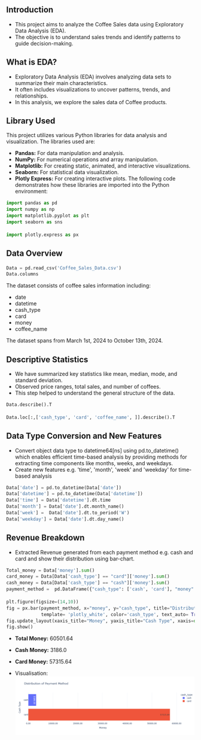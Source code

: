 
## Introduction
* This project aims to analyze the Coffee Sales data using Exploratory Data Analysis (EDA).
* The objective is to understand sales trends and identify patterns to guide decision-making.

## What is EDA?
* Exploratory Data Analysis (EDA) involves analyzing data sets to summarize their main characteristics.
* It often includes visualizations to uncover patterns, trends, and relationships.
* In this analysis, we explore the sales data of Coffee products.

## Library Used
This project utilizes various Python libraries for data analysis and visualization.
The libraries used are:
* **Pandas:** For data manipulation and analysis.
* **NumPy:** For numerical operations and array manipulation.
* **Matplotlib:** For creating static, animated, and interactive visualizations.
* **Seaborn:** For statistical data visualization.
* **Plotly Express:** For creating interactive plots.
The following code demonstrates how these libraries are imported into the Python environment:
```python
import pandas as pd
import numpy as np
import matplotlib.pyplot as plt
import seaborn as sns

import plotly.express as px
```

## Data Overview
```python
Data = pd.read_csv('Coffee_Sales_Data.csv')
Data.columns
```

The dataset consists of coffee sales information including:
- date
- datetime
- cash_type
- card
- money
- coffee_name

The dataset spans from March 1st, 2024 to October 13th, 2024.

## Descriptive Statistics
* We have summarized key statistics like mean, median, mode, and standard deviation.
* Observed price ranges, total sales, and number of coffees.
* This step helped to understand the general structure of the data.

```python
Data.describe().T

Data.loc[:,['cash_type', 'card', 'coffee_name', ]].describe().T
```

## Data Type Conversion and New Features
* Convert object data type to datetime64[ns] using pd.to_datetime() which enables efficient time-based analysis by providing methods for extracting time components like months, weeks, and weekdays.
* Create new features e.g. 'time', 'month', 'week' and 'weekday'  for time-based analysis

```python
Data['date'] = pd.to_datetime(Data['date'])
Data['datetime'] = pd.to_datetime(Data['datetime'])
Data['time'] = Data['datetime'].dt.time
Data['month'] = Data['date'].dt.month_name()
Data['week'] =  Data['date'].dt.to_period('W')
Data['weekday'] = Data['date'].dt.day_name()
```

## Revenue Breakdown
* Extracted Revenue generated from each payment method e.g. cash and card and show their distribution using bar-chart.
```python
Total_money = Data['money'].sum()
card_money = Data[Data['cash_type'] == "card"]['money'].sum()
cash_money = Data[Data['cash_type'] == "cash"]['money'].sum()
payment_method =  pd.DataFrame({"cash_type": ['cash', 'card'], "money": [cash_money, card_money]})

plt.figure(figsize=(14,10))
fig = px.bar(payment_method, x="money", y="cash_type", title="Distribution of Payment Method",
             template= 'plotly_white', color='cash_type', text_auto= True)
fig.update_layout(xaxis_title="Money", yaxis_title="Cash Type", xaxis=dict(tickformat='.2f'))
fig.show()
```

* **Total Money:** 60501.64
* **Cash Money:**  3186.0
* **Card Money:**  57315.64

* Visualisation:
![Distribution of Payment method](/Visuals/Fig-methods.png)


